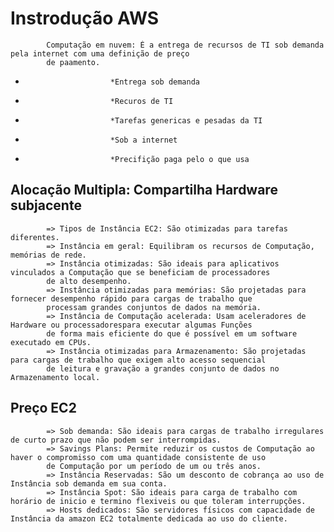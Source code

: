 #                        Instrodução AWS

            Computação em nuvem: É a entrega de recursos de TI sob demanda pela internet com uma definição de preço
            de paamento.
*                        *Entrega sob demanda 
*                        *Recuros de TI
*                        *Tarefas genericas e pesadas da TI
*                        *Sob a internet
*                        *Precifição paga pelo o que usa
##            Alocação Multipla: Compartilha Hardware subjacente

            => Tipos de Instância EC2: São otimizadas para tarefas diferentes.
            => Instância em geral: Equilibram os recursos de Computação, memórias de rede.
            => Instância otimizadas: São ideais para aplicativos vinculados a Computação que se beneficiam de processadores
            de alto desempenho.
            => Instância otimizadas para memórias: São projetadas para fornecer desempenho rápido para cargas de trabalho que 
            processam grandes conjuntos de dados na memória.
            => Instância de Computação acelerada: Usam aceleradores de Hardware ou processadorespara executar algumas Funções 
            de forma mais eficiente do que é possível em um software executado em CPUs.
            => Instância otimizadas para Armazenamento: São projetadas para cargas de trabalho que exigem alto acesso sequencial
            de leitura e gravação a grandes conjunto de dados no Armazenamento local.

##            Preço EC2
            => Sob demanda: São ideais para cargas de trabalho irregulares de curto prazo que não podem ser interrompidas.
            => Savings Plans: Permite reduzir os custos de Computação ao haver o compromisso com uma quantidade consistente de uso 
            de Computação por um período de um ou três anos.
            => Instância Reservadas: São um desconto de cobrança ao uso de Instância sob demanda em sua conta.
            => Instância Spot: São ideais para carga de trabalho com horário de inicio e termino flexiveis ou que toleram interrupções.
            => Hosts dedicados: São servidores físicos com capacidade de Instância da amazon EC2 totalmente dedicada ao uso do cliente.
                    